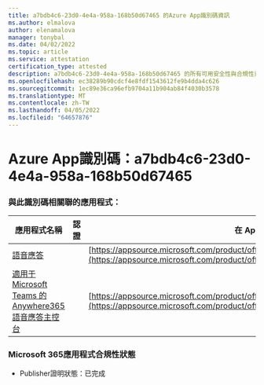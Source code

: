 ```yaml
---
title: a7bdb4c6-23d0-4e4a-958a-168b50d67465 的Azure App識別碼資訊
ms.author: elmalova
author: elenamalova
manager: tonybal
ms.date: 04/02/2022
ms.topic: article
ms.service: attestation
certification_type: attested
description: a7bdb4c6-23d0-4e4a-958a-168b50d67465 的所有可用安全性與合規性資訊。
ms.openlocfilehash: ec38289b90cdcf4e8fdf1543612fe9b4dda4c626
ms.sourcegitcommit: 1ec89e36ca96efb9704a11b904ab84f4030b3578
ms.translationtype: MT
ms.contentlocale: zh-TW
ms.lasthandoff: 04/05/2022
ms.locfileid: "64657876"
---
```

# <a name="azure-app-id-a7bdb4c6-23d0-4e4a-958a-168b50d67465"></a>Azure App識別碼：a7bdb4c6-23d0-4e4a-958a-168b50d67465


### <a name="apps-associated-with-this-id"></a>與此識別碼相關聯的應用程式：
| **應用程式名稱** | **認證** | **在 AppSource 中檢視** |
|--------------|---------------|-----------------------|
| [語音應答](../forward/WA200003780.md) |  | [https://appsource.microsoft.com/product/office/WA200003780](https://appsource.microsoft.com/product/office/WA200003780) |
| [適用于 Microsoft Teams 的 Anywhere365 語音應答主控台](../forward/workstreampeople.attendantconsoleformsftteams.md) |  | [https://appsource.microsoft.com/product/office/workstreampeople.attendantconsoleformsftteams](https://appsource.microsoft.com/product/office/workstreampeople.attendantconsoleformsftteams) |

### <a name="microsoft-365-app-compliance-status"></a>Microsoft 365應用程式合規性狀態
- Publisher證明狀態：已完成
